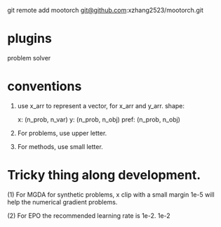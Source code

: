 git remote add mootorch git@github.com:xzhang2523/mootorch.git

# plugins
problem
solver


# conventions
1. use x_arr to represent a vector, 
    for x_arr and y_arr. shape:
    
    x: (n_prob, n_var)
    y: (n_prob, n_obj)
    pref: (n_prob, n_obj)

2. For problems, use upper letter. 

3. For methods, use small letter. 




# Tricky thing along development. 
(1) For MGDA for synthetic problems, x clip with a small margin 1e-5 will help the numerical gradient
problems. 

(2) For EPO the recommended learning rate is 1e-2. 
1e-2


